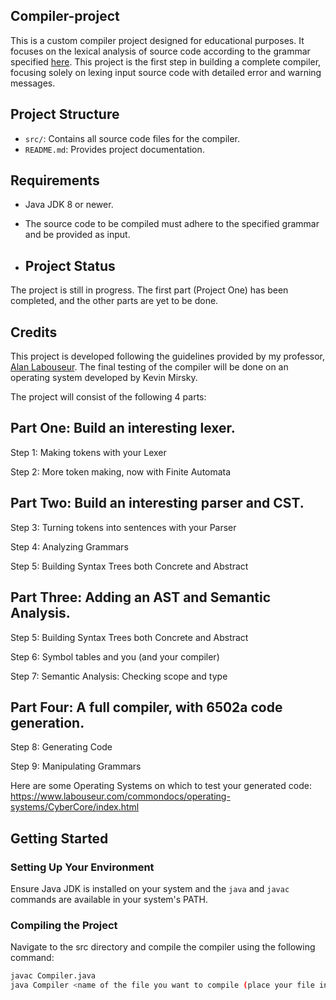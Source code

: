 ## Compiler-project

This is a custom compiler project designed for educational purposes. It focuses on the lexical analysis of source code according to the grammar specified [here](https://www.labouseur.com/courses/compilers/grammar.pdf). This project is the first step in building a complete compiler, focusing solely on lexing input source code with detailed error and warning messages.

## Project Structure

- `src/`: Contains all source code files for the compiler.
- `README.md`: Provides project documentation.

## Requirements

- Java JDK 8 or newer.
- The source code to be compiled must adhere to the specified grammar and be provided as input.

- ## Project Status
The project is still in progress. The first part (Project One) has been completed, and the other parts are yet to be done.

## Credits
This project is developed following the guidelines provided by my professor, [Alan Labouseur](https://www.labouseur.com/). The final testing of the compiler will be done on an operating system developed by Kevin Mirsky.

The project will consist of the following 4 parts:

## Part One: Build an interesting lexer.

Step 1: Making tokens with your Lexer

Step 2: More token making, now with Finite Automata

## Part Two: Build an interesting parser and CST.

Step 3: Turning tokens into sentences with your Parser

Step 4: Analyzing Grammars

Step 5: Building Syntax Trees both Concrete and Abstract

## Part Three: Adding an AST and Semantic Analysis.

Step 5: Building Syntax Trees both Concrete and Abstract

Step 6: Symbol tables and you (and your compiler)

Step 7: Semantic Analysis: Checking scope and type

## Part Four: A full compiler, with 6502a code generation.

Step 8: Generating Code

Step 9: Manipulating Grammars

Here are some Operating Systems on which to test your generated code: https://www.labouseur.com/commondocs/operating-systems/CyberCore/index.html

## Getting Started

### Setting Up Your Environment

Ensure Java JDK is installed on your system and the `java` and `javac` commands are available in your system's PATH.

### Compiling the Project

Navigate to the src directory and compile the compiler using the following command:

```bash
javac Compiler.java
java Compiler <name of the file you want to compile (place your file in the testcases folder)>
```
